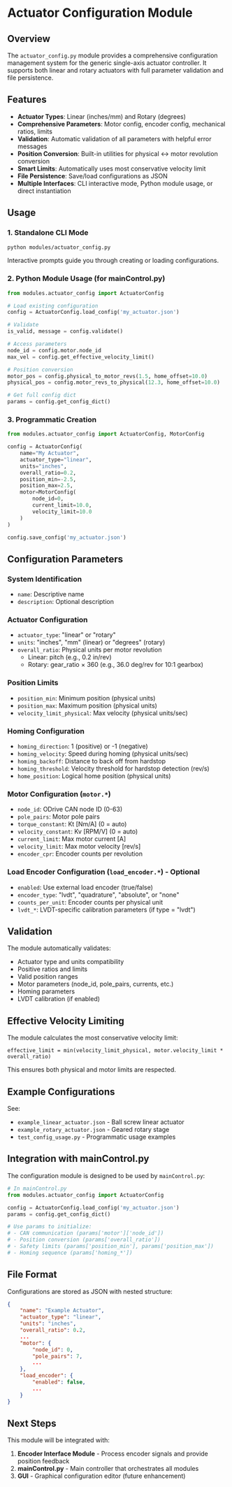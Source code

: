 # Actuator Configuration Module

## Overview

The `actuator_config.py` module provides a comprehensive configuration management system for the generic single-axis actuator controller. It supports both linear and rotary actuators with full parameter validation and file persistence.

## Features

- **Actuator Types**: Linear (inches/mm) and Rotary (degrees)
- **Comprehensive Parameters**: Motor config, encoder config, mechanical ratios, limits
- **Validation**: Automatic validation of all parameters with helpful error messages
- **Position Conversion**: Built-in utilities for physical ↔ motor revolution conversion
- **Smart Limits**: Automatically uses most conservative velocity limit
- **File Persistence**: Save/load configurations as JSON
- **Multiple Interfaces**: CLI interactive mode, Python module usage, or direct instantiation

## Usage

### 1. Standalone CLI Mode

```bash
python modules/actuator_config.py
```

Interactive prompts guide you through creating or loading configurations.

### 2. Python Module Usage (for mainControl.py)

```python
from modules.actuator_config import ActuatorConfig

# Load existing configuration
config = ActuatorConfig.load_config('my_actuator.json')

# Validate
is_valid, message = config.validate()

# Access parameters
node_id = config.motor.node_id
max_vel = config.get_effective_velocity_limit()

# Position conversion
motor_pos = config.physical_to_motor_revs(1.5, home_offset=10.0)
physical_pos = config.motor_revs_to_physical(12.3, home_offset=10.0)

# Get full config dict
params = config.get_config_dict()
```

### 3. Programmatic Creation

```python
from modules.actuator_config import ActuatorConfig, MotorConfig

config = ActuatorConfig(
    name="My Actuator",
    actuator_type="linear",
    units="inches",
    overall_ratio=0.2,
    position_min=-2.5,
    position_max=2.5,
    motor=MotorConfig(
        node_id=0,
        current_limit=10.0,
        velocity_limit=10.0
    )
)

config.save_config('my_actuator.json')
```

## Configuration Parameters

### System Identification
- `name`: Descriptive name
- `description`: Optional description

### Actuator Configuration
- `actuator_type`: "linear" or "rotary"
- `units`: "inches", "mm" (linear) or "degrees" (rotary)
- `overall_ratio`: Physical units per motor revolution
  - Linear: pitch (e.g., 0.2 in/rev)
  - Rotary: gear_ratio × 360 (e.g., 36.0 deg/rev for 10:1 gearbox)

### Position Limits
- `position_min`: Minimum position (physical units)
- `position_max`: Maximum position (physical units)
- `velocity_limit_physical`: Max velocity (physical units/sec)

### Homing Configuration
- `homing_direction`: 1 (positive) or -1 (negative)
- `homing_velocity`: Speed during homing (physical units/sec)
- `homing_backoff`: Distance to back off from hardstop
- `homing_threshold`: Velocity threshold for hardstop detection (rev/s)
- `home_position`: Logical home position (physical units)

### Motor Configuration (`motor.*`)
- `node_id`: ODrive CAN node ID (0-63)
- `pole_pairs`: Motor pole pairs
- `torque_constant`: Kt [Nm/A] (0 = auto)
- `velocity_constant`: Kv [RPM/V] (0 = auto)
- `current_limit`: Max motor current [A]
- `velocity_limit`: Max motor velocity [rev/s]
- `encoder_cpr`: Encoder counts per revolution

### Load Encoder Configuration (`load_encoder.*`) - Optional
- `enabled`: Use external load encoder (true/false)
- `encoder_type`: "lvdt", "quadrature", "absolute", or "none"
- `counts_per_unit`: Encoder counts per physical unit
- `lvdt_*`: LVDT-specific calibration parameters (if type = "lvdt")

## Validation

The module automatically validates:
- Actuator type and units compatibility
- Positive ratios and limits
- Valid position ranges
- Motor parameters (node_id, pole_pairs, currents, etc.)
- Homing parameters
- LVDT calibration (if enabled)

## Effective Velocity Limiting

The module calculates the most conservative velocity limit:

```
effective_limit = min(velocity_limit_physical, motor.velocity_limit * overall_ratio)
```

This ensures both physical and motor limits are respected.

## Example Configurations

See:
- `example_linear_actuator.json` - Ball screw linear actuator
- `example_rotary_actuator.json` - Geared rotary stage
- `test_config_usage.py` - Programmatic usage examples

## Integration with mainControl.py

The configuration module is designed to be used by `mainControl.py`:

```python
# In mainControl.py
from modules.actuator_config import ActuatorConfig

config = ActuatorConfig.load_config('my_actuator.json')
params = config.get_config_dict()

# Use params to initialize:
# - CAN communication (params['motor']['node_id'])
# - Position conversion (params['overall_ratio'])
# - Safety limits (params['position_min'], params['position_max'])
# - Homing sequence (params['homing_*'])
```

## File Format

Configurations are stored as JSON with nested structure:

```json
{
    "name": "Example Actuator",
    "actuator_type": "linear",
    "units": "inches",
    "overall_ratio": 0.2,
    ...
    "motor": {
        "node_id": 0,
        "pole_pairs": 7,
        ...
    },
    "load_encoder": {
        "enabled": false,
        ...
    }
}
```

## Next Steps

This module will be integrated with:
1. **Encoder Interface Module** - Process encoder signals and provide position feedback
2. **mainControl.py** - Main controller that orchestrates all modules
3. **GUI** - Graphical configuration editor (future enhancement)
